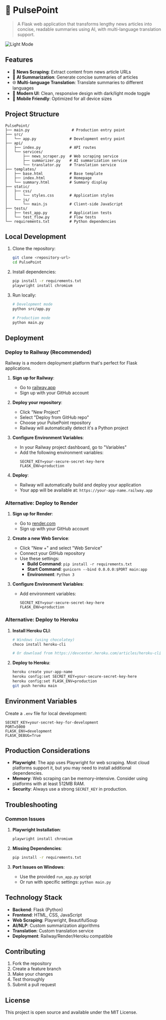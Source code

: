 # 📰 PulsePoint

> A Flask web application that transforms lengthy news articles into concise, readable summaries using AI, with multi-language translation support.

![Light Mode](public/image-snippet.png)

## Features

- 🚀 **News Scraping**: Extract content from news article URLs
- 📝 **AI Summarization**: Generate concise summaries of articles
- 🌐 **Multi-language Translation**: Translate summaries to different languages
- 🎨 **Modern UI**: Clean, responsive design with dark/light mode toggle
- 📱 **Mobile Friendly**: Optimized for all device sizes

## Project Structure

```
PulsePoint/
├── main.py                   # Production entry point
├── src/
│   └── app.py               # Development entry point
├── api/
│   ├── index.py             # API routes
│   └── services/
│       ├── news_scraper.py  # Web scraping service
│       ├── summarizer.py    # AI summarization service
│       └── translator.py    # Translation service
├── templates/
│   ├── base.html            # Base template
│   ├── index.html           # Homepage
│   └── summary.html         # Summary display
├── static/
│   ├── css/
│   │   └── styles.css       # Application styles
│   └── js/
│       └── main.js          # Client-side JavaScript
├── tests/
│   ├── test_app.py          # Application tests
│   └── test_flow.py         # Flow tests
└── requirements.txt         # Python dependencies
```

## Local Development

1. Clone the repository:
   ```bash
   git clone <repository-url>
   cd PulsePoint
   ```

2. Install dependencies:
   ```bash
   pip install -r requirements.txt
   playwright install chromium
   ```

3. Run locally:
   ```bash
   # Development mode
   python src/app.py
   
   # Production mode
   python main.py
   ```

## Deployment

### Deploy to Railway (Recommended)

Railway is a modern deployment platform that's perfect for Flask applications.

1. **Sign up for Railway**:
   - Go to [railway.app](https://railway.app)
   - Sign up with your GitHub account

2. **Deploy your repository**:
   - Click "New Project"
   - Select "Deploy from GitHub repo"
   - Choose your PulsePoint repository
   - Railway will automatically detect it's a Python project

3. **Configure Environment Variables**:
   - In your Railway project dashboard, go to "Variables"
   - Add the following environment variables:
     ```
     SECRET_KEY=your-secure-secret-key-here
     FLASK_ENV=production
     ```

4. **Deploy**:
   - Railway will automatically build and deploy your application
   - Your app will be available at: `https://your-app-name.railway.app`

### Alternative: Deploy to Render

1. **Sign up for Render**:
   - Go to [render.com](https://render.com)
   - Sign up with your GitHub account

2. **Create a new Web Service**:
   - Click "New +" and select "Web Service"
   - Connect your GitHub repository
   - Use these settings:
     - **Build Command**: `pip install -r requirements.txt`
     - **Start Command**: `gunicorn --bind 0.0.0.0:$PORT main:app`
     - **Environment**: `Python 3`

3. **Configure Environment Variables**:
   - Add environment variables:
     ```
     SECRET_KEY=your-secure-secret-key-here
     FLASK_ENV=production
     ```

### Alternative: Deploy to Heroku

1. **Install Heroku CLI**:
   ```bash
   # Windows (using chocolatey)
   choco install heroku-cli
   
   # Or download from https://devcenter.heroku.com/articles/heroku-cli
   ```

2. **Deploy to Heroku**:
   ```bash
   heroku create your-app-name
   heroku config:set SECRET_KEY=your-secure-secret-key-here
   heroku config:set FLASK_ENV=production
   git push heroku main
   ```

## Environment Variables

Create a `.env` file for local development:

```env
SECRET_KEY=your-secret-key-for-development
PORT=5000
FLASK_ENV=development
FLASK_DEBUG=True
```

## Production Considerations

- **Playwright**: The app uses Playwright for web scraping. Most cloud platforms support it, but you may need to install additional dependencies.
- **Memory**: Web scraping can be memory-intensive. Consider using platforms with at least 512MB RAM.
- **Security**: Always use a strong `SECRET_KEY` in production.

## Troubleshooting

### Common Issues

1. **Playwright Installation**: 
   ```bash
   playwright install chromium
   ```

2. **Missing Dependencies**:
   ```bash
   pip install -r requirements.txt
   ```

3. **Port Issues on Windows**:
   - Use the provided `run_app.py` script
   - Or run with specific settings: `python main.py`

## Technology Stack

- **Backend**: Flask (Python)
- **Frontend**: HTML, CSS, JavaScript
- **Web Scraping**: Playwright, BeautifulSoup
- **AI/NLP**: Custom summarization algorithms
- **Translation**: Custom translation service
- **Deployment**: Railway/Render/Heroku compatible

## Contributing

1. Fork the repository
2. Create a feature branch
3. Make your changes
4. Test thoroughly
5. Submit a pull request

## License

This project is open source and available under the MIT License.
